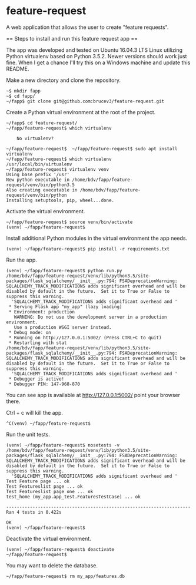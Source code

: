# feature-request
A web application that allows the user to create "feature requests".

== Steps to install and run this feature request app ==

The app was developed and tested on Ubuntu 16.04.3 LTS Linux utilizing Python
virtualenv based on Python 3.5.2.  Newer versions should work just fine.
When I get a chance I'll try this on a Windows machine and update this README.

Make a new directory and clone the repository.

    ~$ mkdir fapp
    ~$ cd fapp/
    ~/fapp$ git clone git@github.com:brucev3/feature-request.git

Create a Python virtual environment at the root of the project.

    ~/fapp$ cd feature-request/
    ~/fapp/feature-request$ which virtualenv

        No virtualenv?

    ~/fapp/feature-request$  ~/fapp/feature-request$ sudo apt install virtualenv
    ~/fapp/feature-request$ which virtualenv
    /usr/local/bin/virtualenv
    ~/fapp/feature-request$ virtualenv venv
    Using base prefix '/usr'
    New python executable in /home/bdv/fapp/feature-request/venv/bin/python3.5
    Also creating executable in /home/bdv/fapp/feature-request/venv/bin/python
    Installing setuptools, pip, wheel...done.

Activate the virtual environment.

    ~/fapp/feature-request$ source venv/bin/activate
    (venv) ~/fapp/feature-request$

Install additional Python modules in the virtual environment the app needs.

    (venv) ~/fapp/feature-request$ pip install -r requirements.txt

Run the app.

    (venv) ~/fapp/feature-request$ python run.py
    /home/bdv/fapp/feature-request/venv/lib/python3.5/site-packages/flask_sqlalchemy/__init__.py:794: FSADeprecationWarning: SQLALCHEMY_TRACK_MODIFICATIONS adds significant overhead and will be disabled by default in the future.  Set it to True or False to suppress this warning.
      'SQLALCHEMY_TRACK_MODIFICATIONS adds significant overhead and '
     * Serving Flask app "my_app" (lazy loading)
     * Environment: production
       WARNING: Do not use the development server in a production environment.
       Use a production WSGI server instead.
     * Debug mode: on
     * Running on http://127.0.0.1:5002/ (Press CTRL+C to quit)
     * Restarting with stat
    /home/bdv/fapp/feature-request/venv/lib/python3.5/site-packages/flask_sqlalchemy/__init__.py:794: FSADeprecationWarning: SQLALCHEMY_TRACK_MODIFICATIONS adds significant overhead and will be disabled by default in the future.  Set it to True or False to suppress this warning.
      'SQLALCHEMY_TRACK_MODIFICATIONS adds significant overhead and '
     * Debugger is active!
     * Debugger PIN: 147-968-870

You can see app is available at http://127.0.0.1:5002/ point your browser there.

Ctrl + c will kill the app.

    ^C(venv) ~/fapp/feature-request$

Run the unit tests.

    (venv) ~/fapp/feature-request$ nosetests -v
    /home/bdv/fapp/feature-request/venv/lib/python3.5/site-packages/flask_sqlalchemy/__init__.py:794: FSADeprecationWarning: SQLALCHEMY_TRACK_MODIFICATIONS adds significant overhead and will be disabled by default in the future.  Set it to True or False to suppress this warning.
      'SQLALCHEMY_TRACK_MODIFICATIONS adds significant overhead and '
    Test Feature page ... ok
    Test Featureslist page ... ok
    Test Featureslist page one ... ok
    test_home (my_app.app_test.FeaturesTestCase) ... ok

    ----------------------------------------------------------------------
    Ran 4 tests in 0.422s

    OK
    (venv) ~/fapp/feature-request$

Deactivate the virtual environment.

    (venv) ~/fapp/feature-request$ deactivate
    ~/fapp/feature-request$

You may want to delete the database.

    ~/fapp/feature-request$ rm my_app/features.db
